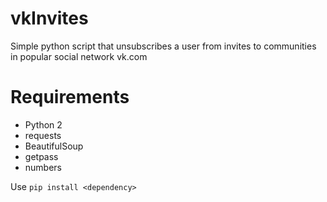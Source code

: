 # vkInvites
Simple python script that unsubscribes a user from invites to communities in popular social network vk.com

# Requirements
- Python 2
- requests
- BeautifulSoup
- getpass
- numbers

Use `pip install <dependency>`
